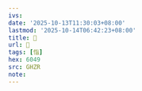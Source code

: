 ```yaml
---
ivs:
date: '2025-10-13T11:30:03+08:00'
lastmod: '2025-10-14T06:42:23+08:00'
title: 󰤏
url: 󰤏
tags: [恉]
hex: 6049
src: GHZR
note:
---
```

